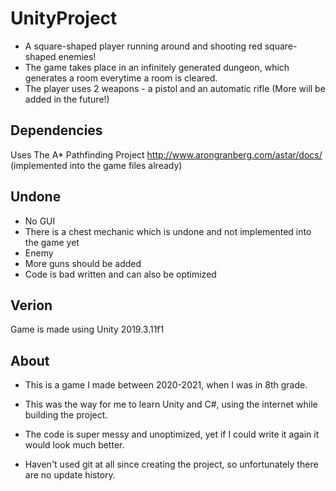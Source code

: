 # UnityProject
- A square-shaped player running around and shooting red square-shaped enemies!
- The game takes place in an infinitely generated dungeon, which generates a room everytime a room is cleared.
- The player uses 2 weapons - a pistol and an automatic rifle (More will be added in the future!)

## Dependencies
Uses The A* Pathfinding Project http://www.arongranberg.com/astar/docs/ (implemented into the game files already)

## Undone
- No GUI
- There is a chest mechanic which is undone and not implemented into the game yet
- Enemy
- More guns should be added
- Code is bad written and can also be optimized

## Verion
Game is made using Unity 2019.3.11f1

## About
- This is a game I made between 2020-2021, when I was in 8th grade.

- This was the way for me to learn Unity and C#, using the internet while building the project.

- The code is super messy and unoptimized, yet if I could write it again it would look much better.

- Haven't used git at all since creating the project, so unfortunately there are no update history.
